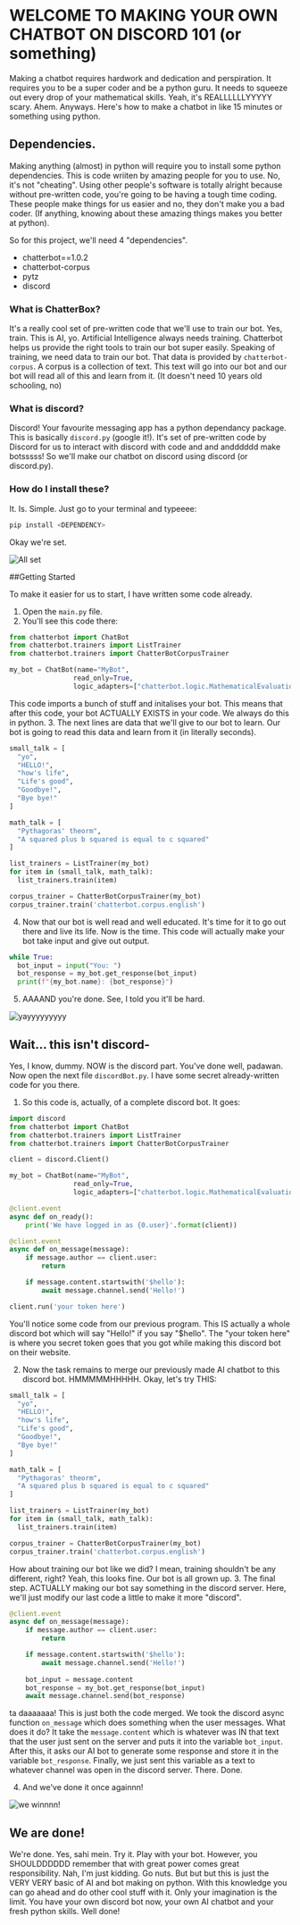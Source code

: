 # WELCOME TO MAKING YOUR OWN CHATBOT ON DISCORD 101 (or something)

Making a chatbot requires hardwork and dedication and perspiration. It requires you to be a super coder and be a python guru. It needs to squeeze out every drop of your mathematical skills. Yeah, it's REALLLLLLYYYYY scary. Ahem. Anyways. Here's how to make a chatbot in like 15 minutes or something using python. 

## Dependencies.

Making anything (almost) in python will require you to install some python dependencies. This is code wriiten by amazing people for you to use. No, it's not "cheating". Using other people's software is totally alright because without pre-written code, you're going to be having a tough time coding. These people make things for us easier and no, they don't make you a bad coder. (If anything, knowing about these amazing things makes you better at python).

So for this project, we'll need 4 "dependencies".
- chatterbot==1.0.2
- chatterbot-corpus
- pytz
- discord

### What is ChatterBox?
It's a really cool set of pre-written code that we'll use to train our bot. Yes, train. This is AI, yo. Artificial Intelligence always needs training. Chatterbot helps us provide the right tools to train our bot super easily. Speaking of training, we need data to train our bot. That data is provided by `chatterbot-corpus`. A corpus is a collection of text. This text will go into our bot and our bot will read all of this and learn from it. (It doesn't need 10 years old schooling, no)

### What is discord?
Discord! Your favourite messaging app has a python dependancy package. This is basically `discord.py` (google it!). It's set of pre-written code by Discord for us to interact with discord with code and and andddddd make botsssss! So we'll make our chatbot on discord using discord (or discord.py).

### How do I install these?
It. Is. Simple. Just go to your terminal and typeeee:
```py
pip install <DEPENDENCY>
```

Okay we're set.

![All set](https://media.giphy.com/media/TwmEnGgxdUT4Y/giphy.gif)

##Getting Started

To make it easier for us to start, I have written some code already. 

1. Open the `main.py` file.
2. You'll see this code there:
```py
from chatterbot import ChatBot
from chatterbot.trainers import ListTrainer
from chatterbot.trainers import ChatterBotCorpusTrainer

my_bot = ChatBot(name="MyBot", 
                read_only=True,
                logic_adapters=["chatterbot.logic.MathematicalEvaluation", "chatterbot.logic.BestMatch"])
```
   This code imports a bunch of stuff and initalises your bot. This means that after this code, your bot ACTUALLY EXISTS in your code. We always do this in python.
3. The next lines are data that we'll give to our bot to learn. Our bot is going to read this data and learn from it (in literally seconds).
```py
small_talk = [
  "yo",
  "HELLO!",
  "how's life",
  "Life's good",
  "Goodbye!",
  "Bye bye!"
]

math_talk = [
  "Pythagoras' theorm",
  "A squared plus b squared is equal to c squared"
]

list_trainers = ListTrainer(my_bot)
for item in (small_talk, math_talk):
  list_trainers.train(item)

corpus_trainer = ChatterBotCorpusTrainer(my_bot)
corpus_trainer.train('chatterbot.corpus.english')
```
4. Now that our bot is well read and well educated. It's time for it to go out there and live its life. Now is the time. This code will actually make your bot take input and give out output.
```py
while True:
  bot_input = input("You: ")
  bot_response = my_bot.get_response(bot_input)
  print(f"{my_bot.name}: {bot_response}")
```
5. AAAAND you're done. See, I told you it'll be hard.

![yayyyyyyyyy](https://media.giphy.com/media/jd6TVgsph6w7e/giphy.gif)


## Wait... this isn't discord-

Yes, I know, dummy. NOW is the discord part. You've done well, padawan. Now open the next file `discordBot.py`. I have some secret already-written code for you there.

1. So this code is, actually, of a complete discord bot. It goes:
```py
import discord
from chatterbot import ChatBot
from chatterbot.trainers import ListTrainer
from chatterbot.trainers import ChatterBotCorpusTrainer

client = discord.Client()

my_bot = ChatBot(name="MyBot", 
                read_only=True,
                logic_adapters=["chatterbot.logic.MathematicalEvaluation", "chatterbot.logic.BestMatch"])

@client.event
async def on_ready():
    print('We have logged in as {0.user}'.format(client))

@client.event
async def on_message(message):
    if message.author == client.user:
        return

    if message.content.startswith('$hello'):
        await message.channel.send('Hello!')

client.run('your token here')
```

   You'll notice some code from our previous program. This IS actually a whole discord bot which will say "Hello!" if you say "$hello". The "your token here" is where you secret token goes that you got while making this discord bot on their website.
   
2. Now the task remains to merge our previously made AI chatbot to this discord bot. HMMMMMHHHHH. Okay, let's try THIS:
```py
small_talk = [
  "yo",
  "HELLO!",
  "how's life",
  "Life's good",
  "Goodbye!",
  "Bye bye!"
]

math_talk = [
  "Pythagoras' theorm",
  "A squared plus b squared is equal to c squared"
]

list_trainers = ListTrainer(my_bot)
for item in (small_talk, math_talk):
  list_trainers.train(item)

corpus_trainer = ChatterBotCorpusTrainer(my_bot)
corpus_trainer.train('chatterbot.corpus.english')
```
   How about training our bot like we did? I mean, training shouldn't be any different, right? Yeah, this looks fine. Our bot is all grown up.
3. The final step. ACTUALLY making our bot say something in the discord server. Here, we'll just modify our last code a little to make it more "discord".
```py
@client.event
async def on_message(message):
    if message.author == client.user:
        return

    if message.content.startswith('$hello'):
        await message.channel.send('Hello!')
     
    bot_input = message.content
    bot_response = my_bot.get_response(bot_input)
    await message.channel.send(bot_response)

```
   ta daaaaaaa! This is just both the code merged. We took the discord async function `on_message` which does something when the user messages. What does it do? It take the `message.content` which is whatever was IN that text that the user just sent on the server and puts it into the variable `bot_input`. After this, it asks our AI bot to generate some response and store it in the variable `bot_response`. Finally, we just sent this variable as a text to whatever channel was open in the discord server. There. Done.

4. And we've done it once againnn!

![we winnnn!](https://media.giphy.com/media/3o7ZeTmU77UlPyeR2w/giphy.gif)

## We are done!

We're done. Yes, sahi mein. Try it. Play with your bot. However, you SHOULDDDDDD remember that with great power comes great responsibility. Nah, I'm just kidding. Go nuts. But but but this is just the VERY VERY basic of AI and bot making on python. With this knowledge you can go ahead and do other cool stuff with it. Only your imagination is the limit. You have your own discord bot now, your own AI chatbot and your fresh python skills. Well done!

